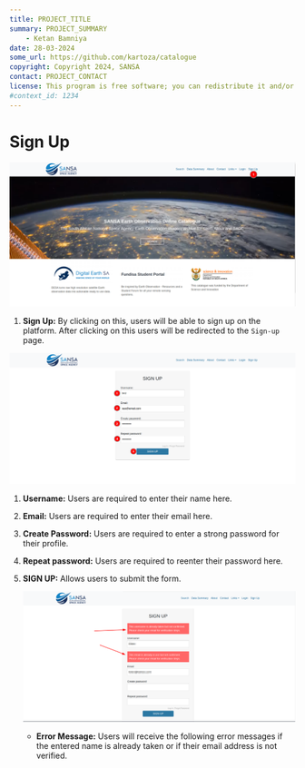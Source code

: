 ```yaml
---
title: PROJECT_TITLE
summary: PROJECT_SUMMARY
    - Ketan Bamniya
date: 28-03-2024
some_url: https://github.com/kartoza/catalogue
copyright: Copyright 2024, SANSA
contact: PROJECT_CONTACT
license: This program is free software; you can redistribute it and/or modify it under the terms of the GNU Affero General Public License as published by the Free Software Foundation; either version 3 of the License, or (at your option) any later version.
#context_id: 1234
---
```


# Sign Up

[![Home Page](./img/sign-up-img-1.png)](./img/sign-up-img-1.png)

1. **Sign Up:** By clicking on this, users will be able to sign up on the platform. After clicking on this users will be redirected to the `Sign-up` page.

[![Sign Up](./img/sign-up-img-2.png)](./img/sign-up-img-2.png)

1. **Username:** Users are required to enter their name here.

2. **Email:** Users are required to enter their email here.

3. **Create Password:** Users are required to enter a strong password for their profile.

4. **Repeat password:** Users are required to reenter their password here.

5. **SIGN UP:** Allows users to submit the form.

    ![Error](./img/sign-up-img-3.png)

    * **Error Message:** Users will receive the following error messages if the entered name is already taken or if their email address is not verified.
